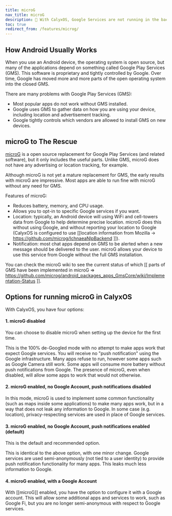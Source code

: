 ```yaml
---
title: microG
nav_title: microG
description: 🧘 With CalyxOS, Google Services are not running in the background, continually uploading your data and location to the Google servers.
toc: true
redirect_from: /features/microg/
---
```


## How Android Usually Works

When you use an Android device, the operating system is open source, but many of the applications depend on something called Google Play Services (GMS). This software is proprietary and tightly controlled by Google. Over time, Google has moved more and more parts of the open operating system into the closed GMS.

There are many problems with Google Play Services (GMS):

* Most popular apps do not work without GMS installed.
* Google uses GMS to gather data on how you are using your device, including location and advertisement tracking.
* Google tightly controls which vendors are allowed to install GMS on new devices.

## microG to The Rescue

[microG](https://microg.org) is a open source replacement for Google Play Services (and related software), but it only includes the useful parts. Unlike GMS, microG does not have any advertising or location tracking, for example.

Although microG is not yet a mature replacement for GMS, the early results with microG are impressive. Most apps are able to run fine with microG without any need for GMS.

Features of microG:

* Reduces battery, memory, and CPU usage.
* Allows you to opt-in to specific Google services if you want.
* Location: typically, an Android device will using WiFi and cell-towers data from Google to help determine precise location. microG does this without using Google, and without reporting your location to Google (CalyxOS is configured to use [[location information from Mozilla -> https://github.com/microg/IchnaeaNlpBackend ]]).
* Notification: most chat apps depend on GMS to be alerted when a new message should be delivered to the user. microG allows your device to use this service from Google without the full GMS installation.

You can check the microG wiki to see the current status of which [[ parts of GMS have been implemented in microG => https://github.com/microg/android_packages_apps_GmsCore/wiki/Implementation-Status ]].

## Options for running microG in CalyxOS

With CalyxOS, you have four options:

#### 1. microG disabled

You can choose to disable microG when setting up the device for the first time.

This is the 100% de-Googled mode with no attempt to make apps work that expect Google services. You will receive no "push notification" using the Google infrastructure. Many apps refuse to run, however some apps such as Google Camera still work. Some apps will consume more battery without push notifications from Google. The presence of microG, even when disabled, will allow some apps to work that would not otherwise.

#### 2. microG enabled, no Google Account, push notifications disabled

In this mode, microG is used to implement some common functionality (such as maps inside some applications) to make many apps work, but in a way that does not leak any information to Google. In some case (e.g. location),
privacy-respecting services are used in place of Google services.

#### 3. microG enabled, no Google Account, push notifications enabled (default)

This is the default and recommended option.

This is identical to the above option, with one minor change. Google services are used semi-anonymously (not tied to a user identity) to provide push notification functionality for many apps. This leaks much less information to Google.

#### 4. microG enabled, with a Google Account

With [[microG]] enabled, you have the option to configure it with a Google account. This will allow some additional apps and services to work, such as Google Fi, but you are no longer semi-anonymous with respect to Google services.
